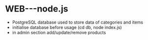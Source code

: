 # WEB---node.js
  - PostgreSQL database used to store data of categories and items
  - initialise database before usage (cd db, node index.js)
  - in admin section add/update/remove products

